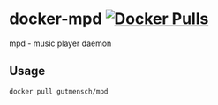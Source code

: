# docker-mpd [![Docker Pulls](https://img.shields.io/docker/pulls/gutmensch/mpd.svg)](https://registry.hub.docker.com/u/gutmensch/mpd/)

mpd - music player daemon

## Usage
```
docker pull gutmensch/mpd
```


